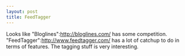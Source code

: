 ```yaml
--- 
layout: post
title: FeedTagger
---
```

Looks like "Bloglines":http://bloglines.com/ has some competition.  "FeedTagger":http://www.feedtagger.com/ has a lot of catchup to do in terms of features.  The tagging stuff is very interesting.  
